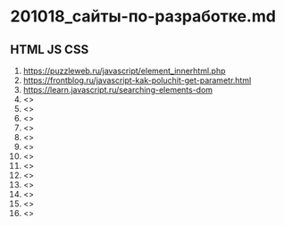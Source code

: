 # 201018_сайты-по-разработке.md

## HTML JS CSS

1. <https://puzzleweb.ru/javascript/element_innerhtml.php>
1. <https://frontblog.ru/javascript-kak-poluchit-get-parametr.html>
1. <https://learn.javascript.ru/searching-elements-dom>
1. <>
1. <>
1. <>
1. <>
1. <>
1. <>
1. <>
1. <>
1. <>
1. <>
1. <>
1. <>
1. <>
